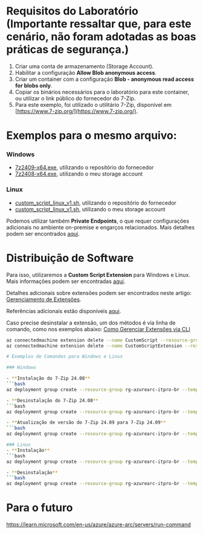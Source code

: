 # Requisitos do Laboratório (Importante ressaltar que, para este cenário, não foram adotadas as boas práticas de segurança.)

1. Criar uma conta de armazenamento (Storage Account).
2. Habilitar a configuração **Allow Blob anonymous access**.
3. Criar um container com a configuração **Blob - anonymous read access for blobs only**.
4. Copiar os binários necessários para o laboratório para este container, ou utilizar o link público do fornecedor do 7-Zip.
5. Para este exemplo, foi utilizado o utilitário 7-Zip, disponível em [https://www.7-zip.org/](https://www.7-zip.org/).

# Exemplos para o mesmo arquivo:

### **Windows**
- [7z2409-x64.exe](https://www.7-zip.org/a/7z2409-x64.exe), utilizando o repositório do fornecedor
- [7z2408-x64.exe](https://arcboxapps.blob.core.windows.net/apps/7z2408-x64.exe), utilizando o meu storage account

### **Linux**
- [custom_script_linux_v1.sh](https://raw.githubusercontent.com/fabiotreze/AzureArcDemo/refs/heads/main/Lab2/custom_script_linux_v1.sh), utilizando o repositório do fornecedor
- [custom_script_linux_v1.sh](https://arcboxapps.blob.core.windows.net/apps/custom_script_linux_v1.sh), utilizando o meu storage account

Podemos utilizar também **Private Endpoints**, o que requer configurações adicionais no ambiente on-premise e engarços relacionados. Mais detalhes podem ser encontrados [aqui](https://learn.microsoft.com/en-us/azure/storage/common/storage-private-endpoints).

# Distribuição de Software

Para isso, utilizaremos a **Custom Script Extension** para Windows e Linux. Mais informações podem ser encontradas [aqui](https://learn.microsoft.com/en-us/azure/virtual-machines/extensions/custom-script-windows).

Detalhes adicionais sobre extensões podem ser encontrados neste artigo: [Gerenciamento de Extensões](https://learn.microsoft.com/en-us/azure/azure-arc/servers/manage-vm-extensions).

Referências adicionais estão disponíveis [aqui](https://github.com/microsoft/azure_arc/tree/main/azure_arc_servers_jumpstart/archive/extensions/arm).

Caso precise desinstalar a extensão, um dos métodos é via linha de comando, como nos exemplos abaixo:
[Como Gerenciar Extensões via CLI](https://learn.microsoft.com/en-us/azure/azure-arc/servers/manage-vm-extensions-cli)

```bash
az connectedmachine extension delete --name CustomScript --resource-group rg-azurearc-itpro-br --machine-name Arcbox-Ubuntu-01 --verbose
az connectedmachine extension delete --name CustomScriptExtension --resource-group rg-azurearc-itpro-br --machine-name ArcBox-Win2k25 --verbose

# Exemplos de Comandos para Windows e Linux

### Windows

- **Instalação do 7-Zip 24.08**
```bash
az deployment group create --resource-group rg-azurearc-itpro-br --template-file .\Windows_CS_Template.json --parameters .\Windows_CS_ParameteresInstall7zip.json --parameters vmName=ArcBox-Win2k25 --verbose

- **Desinstalação do 7-Zip 24.08**
```bash
az deployment group create --resource-group rg-azurearc-itpro-br --template-file .\Windows_CS_Template.json --parameters .\Windows_CS_ParameteresUninstall7zip.json --parameters vmName=ArcBox-Win2k25 --verbose

- **Atualização de versão do 7-Zip 24.09 para 7-Zip 24.09**
```bash
az deployment group create --resource-group rg-azurearc-itpro-br --template-file .\Windows_CS_Template.json --parameters .\Windows_CS_ParameteresInstall7zip09.json --parameters vmName=ArcBox-Win2k25 --verbose

### Linux
- **Instalação**
```bash
az deployment group create --resource-group rg-azurearc-itpro-br --template-file .\Linux_CS_Template.json --parameters .\Linux_CS_ParameteresMotdInstall.json --parameters vmName=Arcbox-Ubuntu-01 --verbose

- **Desinstalação**
```bash
az deployment group create --resource-group rg-azurearc-itpro-br --template-file .\Linux_CS_Template.json --parameters .\Linux_CS_ParameteresMotdUninstall.json --parameters vmName=Arcbox-Ubuntu-01 --verbose
```

# Para o futuro
https://learn.microsoft.com/en-us/azure/azure-arc/servers/run-command
